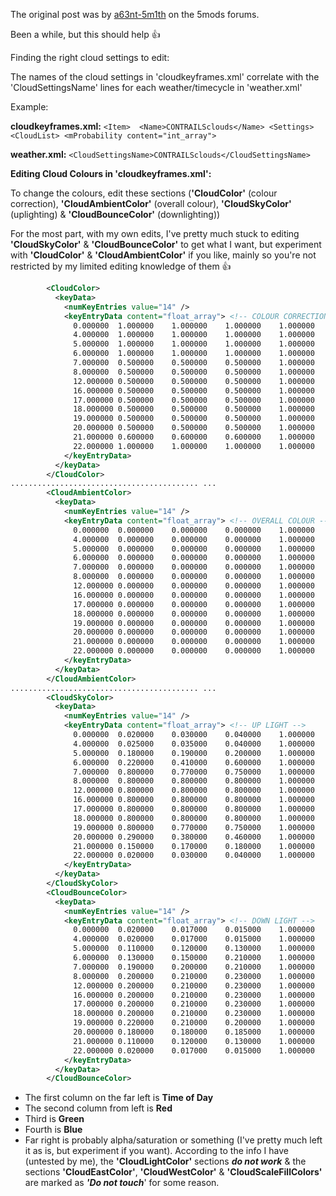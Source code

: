 The original post was by [a63nt-5m1th](https://www.gta5-mods.com/users/a63nt-5m1th) on the 5mods forums.

Been a while, but this should help :thumbsup:

Finding the right cloud settings to edit:

The names of the cloud settings in 'cloudkeyframes.xml' correlate with the 'CloudSettingsName' lines for each weather/timecycle in 'weather.xml'

Example:

**cloudkeyframes.xml:** 
`<Item> 
	  <Name>CONTRAILSclouds</Name>
	  <Settings>
		<CloudList>
		  <mProbability content="int_array">`

**weather.xml:**
`<CloudSettingsName>CONTRAILSclouds</CloudSettingsName>`

**Editing Cloud Colours in 'cloudkeyframes.xml':**

To change the colours, edit these sections (**'CloudColor'** (colour correction), **'CloudAmbientColor'** (overall colour), **'CloudSkyColor'** (uplighting) & **'CloudBounceColor'** (downlighting))

For the most part, with my own edits, I've pretty much stuck to editing **'CloudSkyColor'** & **'CloudBounceColor'** to get what I want, but experiment with **'CloudColor'** & **'CloudAmbientColor'** if you like, mainly so you're not restricted by my limited editing knowledge of them :thumbsup:

```xml
		<CloudColor>
		  <keyData>
			<numKeyEntries value="14" />
			<keyEntryData content="float_array"> <!-- COLOUR CORRECTION -->
			  0.000000	1.000000	1.000000	1.000000	1.000000
			  4.000000	1.000000	1.000000	1.000000	1.000000
			  5.000000	1.000000	1.000000	1.000000	1.000000
			  6.000000	1.000000	1.000000	1.000000	1.000000
			  7.000000	0.500000	0.500000	0.500000	1.000000
			  8.000000	0.500000	0.500000	0.500000	1.000000
			  12.000000	0.500000	0.500000	0.500000	1.000000
			  16.000000	0.500000	0.500000	0.500000	1.000000
			  17.000000	0.500000	0.500000	0.500000	1.000000
			  18.000000	0.500000	0.500000	0.500000	1.000000
			  19.000000	0.500000	0.500000	0.500000	1.000000
			  20.000000	0.500000	0.500000	0.500000	1.000000
			  21.000000	0.600000	0.600000	0.600000	1.000000
			  22.000000	1.000000	1.000000	1.000000	1.000000
			</keyEntryData>
		  </keyData>
		</CloudColor>
.......................................... ...
		<CloudAmbientColor>
		  <keyData>
			<numKeyEntries value="14" />
			<keyEntryData content="float_array"> <!-- OVERALL COLOUR -->
			  0.000000	0.000000	0.000000	0.000000	1.000000
			  4.000000	0.000000	0.000000	0.000000	1.000000
			  5.000000	0.000000	0.000000	0.000000	1.000000
			  6.000000	0.000000	0.000000	0.000000	1.000000
			  7.000000	0.000000	0.000000	0.000000	1.000000
			  8.000000	0.000000	0.000000	0.000000	1.000000
			  12.000000	0.000000	0.000000	0.000000	1.000000
			  16.000000	0.000000	0.000000	0.000000	1.000000
			  17.000000	0.000000	0.000000	0.000000	1.000000
			  18.000000	0.000000	0.000000	0.000000	1.000000
			  19.000000	0.000000	0.000000	0.000000	1.000000
			  20.000000	0.000000	0.000000	0.000000	1.000000
			  21.000000	0.000000	0.000000	0.000000	1.000000
			  22.000000	0.000000	0.000000	0.000000	1.000000
			</keyEntryData>
		  </keyData>
		</CloudAmbientColor>
.......................................... ...
		<CloudSkyColor>
		  <keyData>
			<numKeyEntries value="14" />
			<keyEntryData content="float_array"> <!-- UP LIGHT -->
			  0.000000	0.020000	0.030000	0.040000	1.000000
			  4.000000	0.025000	0.035000	0.040000	1.000000
			  5.000000	0.180000	0.190000	0.200000	1.000000
			  6.000000	0.220000	0.410000	0.600000	1.000000
			  7.000000	0.800000	0.770000	0.750000	1.000000
			  8.000000	0.800000	0.800000	0.800000	1.000000
			  12.000000	0.800000	0.800000	0.800000	1.000000
			  16.000000	0.800000	0.800000	0.800000	1.000000
			  17.000000	0.800000	0.800000	0.800000	1.000000
			  18.000000	0.800000	0.800000	0.800000	1.000000
			  19.000000	0.800000	0.770000	0.750000	1.000000
			  20.000000	0.290000	0.380000	0.460000	1.000000
			  21.000000	0.150000	0.170000	0.180000	1.000000
			  22.000000	0.020000	0.030000	0.040000	1.000000
			</keyEntryData>
		  </keyData>
		</CloudSkyColor>
		<CloudBounceColor>
		  <keyData>
			<numKeyEntries value="14" />
			<keyEntryData content="float_array"> <!-- DOWN LIGHT -->
			  0.000000	0.020000	0.017000	0.015000	1.000000
			  4.000000	0.020000	0.017000	0.015000	1.000000
			  5.000000	0.110000	0.120000	0.130000	1.000000
			  6.000000	0.130000	0.150000	0.210000	1.000000
			  7.000000	0.190000	0.200000	0.210000	1.000000
			  8.000000	0.200000	0.210000	0.230000	1.000000
			  12.000000	0.200000	0.210000	0.230000	1.000000
			  16.000000	0.200000	0.210000	0.230000	1.000000
			  17.000000	0.200000	0.210000	0.230000	1.000000
			  18.000000	0.200000	0.210000	0.230000	1.000000
			  19.000000	0.220000	0.210000	0.200000	1.000000
			  20.000000	0.180000	0.180000	0.185000	1.000000
			  21.000000	0.110000	0.120000	0.130000	1.000000
			  22.000000	0.020000	0.017000	0.015000	1.000000
			</keyEntryData>
		  </keyData>
		</CloudBounceColor>
```
* The first column on the far left is **Time of Day**
* The second column from left is **Red**
* Third is **Green**
* Fourth is **Blue**
* Far right is probably alpha/saturation or something (I've pretty much left it as is, but experiment if you want).
According to the info I have (untested by me), the **'CloudLightColor'** sections _**do not work**_ & the sections **'CloudEastColor'**, **'CloudWestColor'** & **'CloudScaleFillColors'** are marked as _**'Do not touch**_' for some reason.